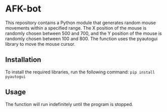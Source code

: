 # AFK-bot
This repository contains a Python module that generates random mouse movements within a specified range. The X position of the mouse is randomly chosen between 500 and 700, and the Y position of the mouse is randomly chosen between 100 and 800. The function uses the pyautogui library to move the mouse cursor.

## Installation

To install the required libraries, run the following command:
```pip install pyautogui```

## Usage
The function will run indefinitely until the program is stopped.